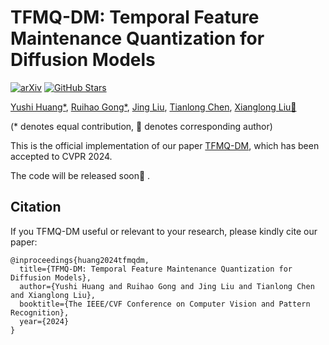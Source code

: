 # TFMQ-DM: Temporal Feature Maintenance Quantization for Diffusion Models
[![arXiv](https://img.shields.io/badge/TFMQ--DM-2311.16503-b31b1b)](https://arxiv.org/abs/2311.16503)
[![GitHub Stars](https://img.shields.io/github/stars/ModelTC/TFMQ-DM.svg?style=social&label=Star&maxAge=60)](https://github.com/ModelTC/TFMQ-DM)

[Yushi Huang*](https://github.com/Harahan), [Ruihao Gong*](https://xhplus.github.io/), [Jing Liu](https://jing-liu.com/), [Tianlong Chen](https://tianlong-chen.github.io/), [Xianglong Liu📧](https://xlliu-beihang.github.io/)

(* denotes equal contribution, 📧 denotes corresponding author)

This is the official implementation of our paper [TFMQ-DM](https://arxiv.org/abs/2311.16503), which has been accepted to CVPR 2024.

The code will be released soon🚀 .

## Citation
If you TFMQ-DM useful or relevant to your research, please kindly cite our paper:

```
@inproceedings{huang2024tfmqdm,
  title={TFMQ-DM: Temporal Feature Maintenance Quantization for Diffusion Models}, 
  author={Yushi Huang and Ruihao Gong and Jing Liu and Tianlong Chen and Xianglong Liu},
  booktitle={The IEEE/CVF Conference on Computer Vision and Pattern Recognition},
  year={2024}
}

